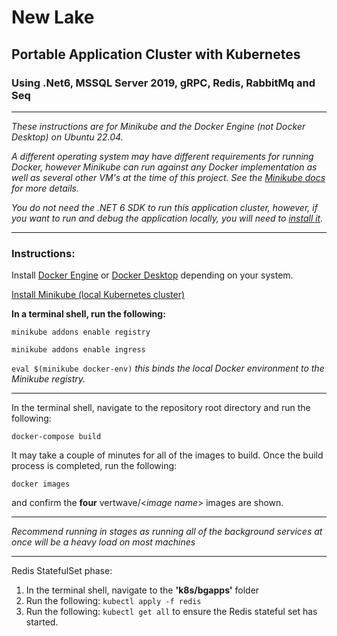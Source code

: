 # New Lake
## Portable Application Cluster with Kubernetes
### Using .Net6, MSSQL Server 2019, gRPC, Redis, RabbitMq and Seq
---
*These instructions are for Minikube and the Docker Engine (not Docker Desktop) on Ubuntu 22.04.*

*A different operating system may have different requirements for running Docker, however Minikube can run against any Docker implementation as well as several other VM's at the time of this project. See the [Minikube docs](https://minikube.sigs.k8s.io/docs/) for more details.*

*You do not need the .NET 6 SDK to run this application cluster, however, if you want to run and debug the application locally, you will need to [install it](https://dotnet.microsoft.com/en-us/download/dotnet/6.0).*

---
### Instructions:
Install [Docker Engine](https://docs.docker.com/engine/) or [Docker Desktop](https://www.docker.com/products/docker-desktop/) depending on your system.

[Install Minikube (local Kubernetes cluster)](https://minikube.sigs.k8s.io/docs/start/)

**In a terminal shell, run the following:**

`minikube addons enable registry`

`minikube addons enable ingress`

`eval $(minikube docker-env)` *this binds the local Docker environment to the Minikube registry.*

---

In the terminal shell, navigate to the repository root directory and run the following:

`docker-compose build`

It may take a couple of minutes for all of the images to build. Once the build process is completed, run the following:

`docker images`

and confirm the **four** vertwave/<*image name*> images are shown.

---
*Recommend running in stages as running all of the background services at once will be a heavy load on most machines*

---
Redis StatefulSet phase:
1. In the terminal shell, navigate to the **'k8s/bgapps'** folder
2. Run the following: `kubectl apply -f redis`
3. Run the following: `kubectl get all` to ensure the Redis stateful set has started.

